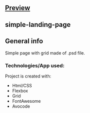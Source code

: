 ## [Preview](https://pwosin.github.io/simple-landing-page/)
      
## simple-landing-page
    
## General info
Simple page with grid made of .psd file.
    
### Technologies/App used: 
Project is created with:
* Html/CSS
* Flexbox
* Grid
* FontAwesome
* Avocode
